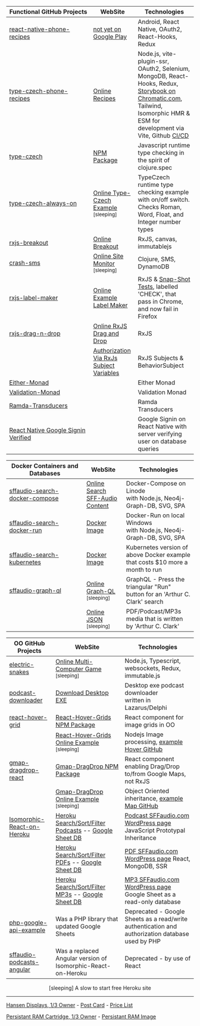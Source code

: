 | Functional&nbsp;GitHub&nbsp;Projects | WebSite                                                  | Technologies                                                                                                                                                                                                                                                                                             |
| ------------------------------------ | -------------------------------------------------------- | -------------------------------------------------------------------------------------------------------------------------------------------------------------------------------------------------------------------------------------------------------------------------------------------------------- |
| [react-native-phone-recipes][rec_m]    | [not yet on Google Play](https://play.google.com/store/apps)                         | Android, React Native, OAuth2, React-Hooks, Redux |
| [type-czech-phone-recipes][rec_g]    | [Online Recipes][rec_w]                                  | Node.js, vite-plugin-ssr, OAuth2, Selenium, MongoDB, React-Hooks, Redux, [Storybook on Chromatic.com](https://www.chromatic.com/library?appId=6269af43d179dc004af9a1ec&inviteToken=5fd55d68b13f4f51bc57632bcad949ba), Tailwind, Isomorphic HMR &amp; ESM for development via Vite, Github [CI/CD][rec_c] |
| [type-czech][tcz_g]                  | [NPM Package][tcz_n]                                     | Javascript runtime type checking in the spirit of clojure.spec                                                                                                                                                                                                                                           |
| [type-czech-always-on][aon_g]        | [Online Type-Czech Example][aon_w] <sup>[sleeping]</sup> | TypeCzech runtime type checking example with on/off switch.<br>Checks Roman, Word, Float, and Integer number types                                                                                                                                                                                       |
| [rxjs-breakout][brk_g]               | [Online Breakout][brk_w]                                 | RxJS, canvas, immutablejs                                                                                                                                                                                                                                                                                |
| [crash-sms][sms_g]                   | [Online Site Monitor][sms_w] <sup>[sleeping]</sup>                            | Clojure, SMS, DynamoDB                                                                                                                                                                                                                                                                                   |
| [rxjs-label-maker][lbl_g]            | [Online Example Label Maker][lbl_w]                      | RxJS &amp; [Snap-Shot Tests](https://steenhansen.github.io/rxjs-label-maker/tests/testing-frame.html), labelled 'CHECK', that pass in Chrome, and now fail in Firefox                                                                                                                                    |
| [rxjs-drag-n-drop][drg_g]            | [Online RxJS Drag and Drop][drg_w]                       | RxJS                                                                                                                                                                                                                                                                                                     |
|                                      | [Authorization Via RxJs Subject Variables][aut_c]        | RxJS Subjects &amp; BehaviorSubject                                                                                                                                                                                                                                                                      |     | [clojure-text-diff ][ctd_g] |     | Clojure |
| [Either-Monad][mon_g]                |                                                          | Either Monad                                                                                                                                                                                                                                                                                             |
| [Validation-Monad][val_g]            |                                                          | Validation Monad                                                                                                                                                                                                                                                                                         |
| [Ramda-Transducers ][ram_g]          |                                                          | Ramda Transducers                                                                                                                                                                                                                                                                                        |
| [React Native Google Signin Verified  ][rnt_g]          |                                                          | Google Signin on React Native with server verifying user on  database queries                                                                                                                                                                                                                                                                                   |

[rec_m]: https://github.com/steenhansen/react-native-phone-recipes
[rec_g]: https://github.com/steenhansen/type-czech-phone-recipes
[rec_w]: https://phone-recipes.herokuapp.com/steenhansen1942/gmail.com
[rec_c]: https://github.com/steenhansen/type-czech-phone-recipes/actions/runs/2728792562
[tcz_g]: https://github.com/steenhansen/type-czech
[tcz_n]: https://www.npmjs.com/package/type-czech
[aon_g]: https://github.com/steenhansen/type-czech-always-on
[aon_w]: https://type-czech-always-on.herokuapp.com
[brk_g]: https://github.com/steenhansen/rxjs-breakout
[brk_w]: https://steenhansen.github.io/gh-pages/
[sms_g]: https://github.com/steenhansen/crash-sms
[sms_w]: https://fathomless-woodland-85635.herokuapp.com/
[lbl_g]: https://github.com/steenhansen/rxjs-label-maker
[lbl_w]: https://steenhansen.github.io/rxjs-label-maker/
[drg_g]: https://github.com/steenhansen/rxjs-drag-n-drop
[drg_w]: https://steenhansen.github.io/rxjs-drag-n-drop/
[aut_c]: https://codepen.io/steen-hansen/pen/XWEXYgQ
[ctd_g]: https://github.com/steenhansen/clojure-text-diff
[mon_g]: https://gist.github.com/steenhansen/f9a9e9eee2fd563e378d8ddfce98cf0a
[val_g]: https://gist.github.com/steenhansen/5a0dbad5388a79ebb900b257fc7a129c
[ram_g]: https://gist.github.com/steenhansen/3e8c320725c6196c9a259661473dec42
[rnt_g]: https://github.com/steenhansen/react-native-google-signin-verified

| Docker&nbsp;Containers&nbsp;and Databases | WebSite                                        | Technologies                                                                      |
| ----------------------------------------- | ---------------------------------------------- | --------------------------------------------------------------------------------- |
| [sffaudio-search-docker-compose ][sli_g]  | [Online Search SFF-Audio Content][sli_w]       | Docker-Compose on Linode<br>with Node.js, Neo4j-Graph-DB, SVG, SPA                |
| [sffaudio-search-docker-run ][swi_g]      | [Docker Image][swi_d]                          | Docker-Run on local Windows<br>with Node.js, Neo4j-Graph-DB, SVG, SPA             |
| [sffaudio-search-kubernetes][sku_g]       | [Docker Image][sku_d]                          | Kubernetes version of above Docker example<br> that costs $10 more a month to run |
| [sffaudio-graph-ql ][sgr_g]               | [Online Graph-QL][sgr_w] <sup>[sleeping]</sup> | GraphQL - Press the triangular "Run"<br>button for an 'Arthur C. Clark' search    |
|                                           | [Online JSON][sgr_j] <sup>[sleeping]</sup>     | PDF/Podcast/MP3s media that is written<br> by 'Arthur C. Clark'                   |

[sli_g]: https://github.com/steenhansen/sffaudio-search-docker-compose
[sli_w]: http://45.79.183.31/?author=isaac-asimov
[swi_g]: https://github.com/steenhansen/sffaudio-search-docker-run
[swi_d]: https://hub.docker.com/r/steenhansen/sff-audio-search
[sku_g]: https://github.com/steenhansen/sffaudio-search-kubernetes
[sku_d]: https://hub.docker.com/r/steenhansen/sff-audio-kube
[sgr_g]: https://github.com/steenhansen/sffaudio-graph-ql
[sgr_w]: https://sffaudio-graph-ql.herokuapp.com/graphiql?operationName=serch_ql&query=query%20serch_ql(%24search_parameter%3A%20String!)%20%7B%0A%20%20search_site_content(search_text%3A%20%24search_parameter)%20%7B%0A%20%20%20%20%20%20...%20on%20ArticlePage%7B%20ID%20headline%20article_post%20%20%20%7D%2C%0A%20%20%20%20...%20on%20MentionPage%7B%20ID%20headline%20mention_post%20%20%20%7D%2C%0A%20%20%20%20...%20on%20RsdMedia%20%7B%20ID%20rsd_post%20resource%0A%20%20%20%20%20%20%20%20%20%20%20%20%20%20%20%20%20%20%20%20%20%20book%7B%20author%20title%20%7D%0A%20%20%20%20%20%20%20%20%20%20%20%20%20%20%20%20%20%20%20%20%20%20podcast%20%7B%20description%20mp3%20length%20episode%20%7D%20%20%20%7D%2C%0A%20%20%20%20...%20on%20SffAudioMedia%20%7B%20ID%20sffaudio_post%20narrator%0A%20%20%20%20%20%20%20%20%20%20%20%20%20%20%20%20%20%20%20%20%20%20%20%20%20%20%20possiblebook%7B%20author%20title%20%7D%0A%20%20%20%20%20%20%20%20%20%20%20%20%20%20%20%20%20%20%20%20%20%20%20%20%20%20%20podcast%20%7B%20description%20mp3%20length%20episode%20%7D%20%20%20%7D%2C%0A%20%20%20%20...%20on%20PdfMedia%20%7B%20ID%0A%20%20%20%20%20%20%20%20%20%20%20%20%20%20%20%20%20%20%20%20%20%20book%7B%20author%20title%20%7D%0A%20%20%20%20%20%20%20%20%20%20%20%20%20%20%20%20%20%20%20%20%20%20issues%20%7B%20url%20publisher%20pages%20%7D%20%20%20%7D%0A%20%20%7D%0A%7D%0A&variables=%7B%0A%20%20%22search_parameter%22%3A%20%22Clarke%22%0A%7D
[sgr_j]: https://sffaudio-graph-ql.herokuapp.com/graphql?operationName=serch_ql&query=%0Aquery%20serch_ql(%24search_parameter%3A%20String!)%20%7B%0A%20search_site_content(search_text%3A%20%24search_parameter)%20%7B%0A%20...%20on%20ArticlePage%7B%20ID%20headline%20article_post%20%7D%2C%0A%20...%20on%20MentionPage%7B%20ID%20headline%20mention_post%20%7D%2C%0A%20...%20on%20RsdMedia%20%7B%20ID%20rsd_post%20resource%0A%20book%20%7B%20author%20title%20%7D%0A%20podcast%20%7B%20description%20mp3%20length%20episode%20%7D%20%7D%2C%0A%20...%20on%20SffAudioMedia%20%7B%20ID%20sffaudio_post%20narrator%20about%0A%20possiblebook%7B%20author%20title%20%7D%0A%20podcast%20%7B%20description%20mp3%20length%20episode%20%7D%20%7D%2C%0A%20...%20on%20PdfMedia%20%7B%20ID%0A%20book%20%7B%20author%20title%20%7D%0A%20issues%20%7B%20url%20publisher%20pages%20%7D%20%7D%0A%20%7D%0A%7D%20&variables=%7B%20%22search_parameter%22%3A%20%22clarke%22%7D

| OO GitHub Projects                  | WebSite                                                                 | Technologies                                                                   |
| ----------------------------------- | ----------------------------------------------------------------------- | ------------------------------------------------------------------------------ |
| [electric-snakes][elc_g]            | [Online Multi-Computer Game][elc_w] <sup>[sleeping]</sup>               | Node.js, Typescript, websockets, Redux, immutable.js                           |
| [podcast-downloader][dsk_g]         | [Download Desktop EXE][dsk_w]                                           | Desktop exe podcast downloader<br>written in Lazarus/Delphi                    |
| [react-hover-grid][rhg_g]           | [React-Hover-Grids NPM Package][rhg_n]                                  | React component for image grids in OO                                          |
|                                     | [React-Hover-Grids Online Example][rhg_w] <sup>[sleeping]</sup>         | Nodejs Image processing, [example Hover GitHub][rhg_e]                         |
| [gmap-dragdrop-react][map_g]        | [Gmap-DragDrop NPM Package][map_n]                                     | React component enabling Drag/Drop<br>to/from Google Maps, not RxJS            |
|                                     | [Gmap-DragDrop Online Example][map_w] <sup>[sleeping]</sup>            | Object Oriented inheritance, [example Map GitHub][map_e]                       |
| [Isomorphic-React-on-Heroku][iso_g] | [Heroku Search/Sort/Filter Podcasts][pod_h] -- [Google Sheet DB][pod_s] | [Podcast SFFaudio.com WordPress page][pod_w] JavaScript Prototypal Inheritance |
|                                     | [Heroku Search/Sort/Filter PDFs][pdf_h] -- [Google Sheet DB][pdf_s]     | [PDF SFFaudio.com WordPress page][pdf_w] React, MongoDB, SSR                   |
|                                     | [Heroku Search/Sort/Filter MP3s][rsd_h] -- [Google Sheet DB][rsd_s]     | [MP3 SFFaudio.com WordPress page][rsd_w] Google Sheet as a read-only database  |
| [php-google-api-example][php_g]     | Was a PHP library that updated Google Sheets                            | Deprecated - Google Sheets as a read/write authentication and authorization database used by PHP                   |
| [sffaudio-podcasts-angular][ang_g]  | Was a replaced Angular version of Isomorphic-React-on-Heroku            | Deprecated - by use of React                                                   |

[pod_h]: https://sffaudio.herokuapp.com/podcast/table
[pdf_h]: https://sffaudio.herokuapp.com/pdf/table
[rsd_h]: https://sffaudio.herokuapp.com/rsd/table
[pod_s]: https://docs.google.com/spreadsheets/d/1cWtA1AaY83cBuU_6vt64adDeR-dfT-X1U5VgvCRVMAg/edit#gid=0
[rsd_s]: https://docs.google.com/spreadsheets/d/1VFMgWy6wmTkFIpeNW-NkZdWmpz5iZcuULgMpjn8_QgU/edit#gid=0
[pdf_s]: https://docs.google.com/spreadsheets/d/1sbQ8NR7hvcm4EjSlyhmte0rYtI_G3vnc1o5KLPAW2lc/edit#gid=0
[pod_w]: https://www.sffaudio.com/the-sffaudio-podcast/
[pdf_w]: https://www.sffaudio.com/public-domain-pdf-page/
[rsd_w]: https://www.sffaudio.com/reading-short-and-deep/
[elc_g]: https://github.com/steenhansen/electric-snakes
[elc_w]: https://electric-snakes.herokuapp.com/create-game
[dsk_g]: https://github.com/steenhansen/podcast-downloader
[dsk_w]: https://github.com/steenhansen/podcast-downloader/raw/master/podcast-downloader-exes.zip
[rhg_g]: https://github.com/steenhansen/react-hover-grid
[rhg_n]: https://www.npmjs.com/package/react-hover-grid
[rhg_w]: https://react-hover-grid.herokuapp.com
[rhg_e]: https://github.com/steenhansen/react-hover-grid-examples
[map_g]: https://github.com/steenhansen/gmap-dragdrop-react
[map_n]: https://www.npmjs.com/package/gmap-dragdrop-react
[map_w]: https://gddr.herokuapp.com/maps
[map_e]: https://github.com/steenhansen/gmap-dragdrop-examples
[iso_g]: https://github.com/steenhansen/Isomorphic-React-on-Heroku
[php_g]: https://github.com/steenhansen/php-google-api-example
[ang_g]: https://github.com/steenhansen/sffaudio-podcasts-angular

<div align="center">[sleeping] A slow to start free Heroku site</div>

---

[Hansen Displays, 1/3 Owner](https://web.archive.org/web/20110204235449/http://hansendisplays.com/) - [Post Card](/images/hansen-displays-photo.jpg) - [Price List](/images/hansen-displays-brochure_us.pdf)

[Persistant RAM Cartridge, 1/3 Owner](https://atariage.com/forums/topic/287343-the-persistent-ram-cartridge/) - [Persistant RAM Image](/images/persistant-ram-front.jpg)
